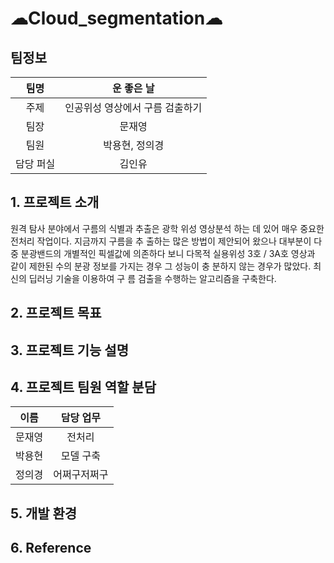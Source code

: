 # ☁Cloud_segmentation☁

## 팀정보

|팀명|운 좋은 날|
|:----:|:---------:|
|주제|인공위성 영상에서 구름 검출하기 |
|팀장|문재영|
|팀원|박용현, 정의경|
|담당 퍼실|김인유|


## 1. 프로젝트 소개

원격 탐사 분야에서 구름의 식별과 추출은 광학 위성 영상분석
하는 데 있어 매우 중요한 전처리 작업이다. 지금까지 구름을 추
출하는 많은 방법이 제안되어 왔으나 대부분이 다중 분광밴드의
개별적인 픽셀값에 의존하다 보니 다목적 실용위성 3호 / 3A호
영상과 같이 제한된 수의 분광 정보를 가지는 경우 그 성능이 충
분하지 않는 경우가 많았다. 최신의 딥러닝 기술을 이용하여 구
름 검출을 수행하는 알고리즘을 구축한다.


## 2. 프로젝트 목표



## 3. 프로젝트 기능 설명


## 4. 프로젝트 팀원 역할 분담

|이름| 담당 업무 |
|:----:|:---------:|
|문재영| 전처리|
|박용현| 모델 구축|
|정의경| 어쩌구저쩌구|

## 5. 개발 환경


## 6. Reference
